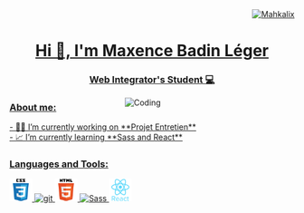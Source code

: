 
<p align="right"> <a href="https://www.linkedin.com/in/maxencebadin-l%C3%A9ger380000/" target="_blank"> <img align="center" src="https://www.edigitalagency.com.au/wp-content/uploads/new-linkedin-logo-white-black-png-600x600.png" alt="Mahkalix" width="50" height="50" </a>

<h1 align="center">Hi 👋, I'm Maxence Badin Léger</h1>
<h3 align="center"> Web Integrator's Student 💻</h3>
<img align="right" alt="Coding" width="300" src="https://media.giphy.com/media/umYMU8G2ixG5mJBDo5/giphy.gif">

<h3 align="left">About me: </h3>
- 👩‍💻 I’m currently working on **Projet Entretien** </br>
- 📈 I’m currently learning **Sass and React** </br>


<h3 align="left">Languages and Tools:</h3>          
<p align="left"> 
<a href="https://openclassrooms.com/fr/courses/1603881-creez-votre-site-web-avec-html5-et-css3" target="_blank" rel="noreferrer"> <img src="https://raw.githubusercontent.com/devicons/devicon/master/icons/css3/css3-original-wordmark.svg" alt="css3" width="40" height="40"/> </a>
<a href="https://git-scm.com/" target="_blank" rel="noreferrer"> <img src="https://www.vectorlogo.zone/logos/git-scm/git-scm-icon.svg" alt="git" width="40" height="40"/> </a> 
<a href="https://www.w3.org/html/" target="_blank" rel="noreferrer"> <img src="https://raw.githubusercontent.com/devicons/devicon/master/icons/html5/html5-original-wordmark.svg" alt="html5" width="40" height="40"/> </a> 
<a href="https://sass-lang.com/" target="_blank" rel="noreferrer"> <img src="https://sass-lang.com/assets/img/logos/logo-b6e1ef6e.svg" alt="Sass" width="40" height="40"/> </a>
<a href="https://reactjs.org/" target="_blank" rel="noreferrer"> <img src="https://raw.githubusercontent.com/devicons/devicon/master/icons/react/react-original-wordmark.svg" alt="react" width="40" height="40"/> 
</p>
